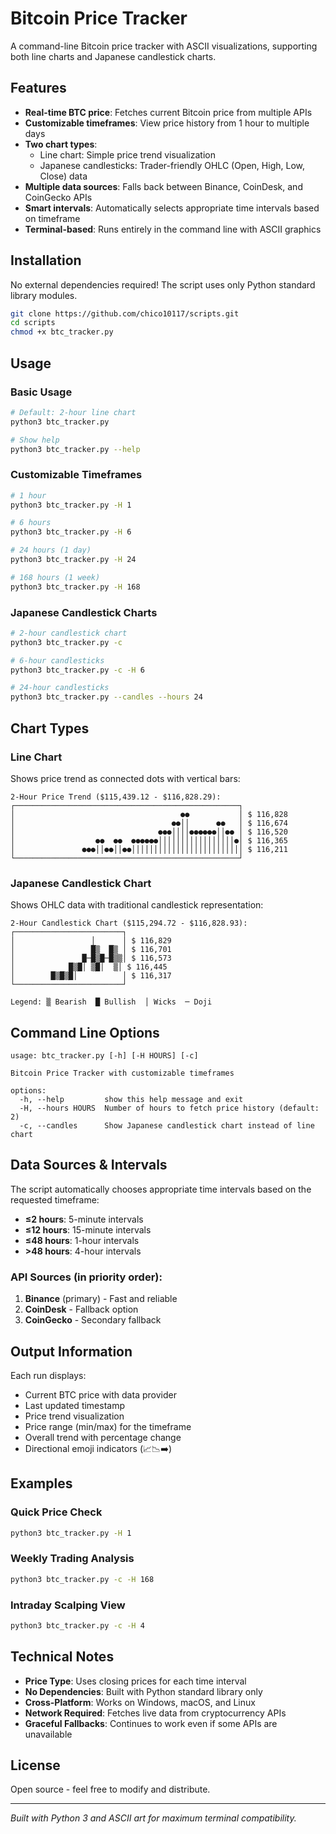 # Bitcoin Price Tracker

A command-line Bitcoin price tracker with ASCII visualizations, supporting both line charts and Japanese candlestick charts.

## Features

- **Real-time BTC price**: Fetches current Bitcoin price from multiple APIs
- **Customizable timeframes**: View price history from 1 hour to multiple days
- **Two chart types**:
  - Line chart: Simple price trend visualization
  - Japanese candlesticks: Trader-friendly OHLC (Open, High, Low, Close) data
- **Multiple data sources**: Falls back between Binance, CoinDesk, and CoinGecko APIs
- **Smart intervals**: Automatically selects appropriate time intervals based on timeframe
- **Terminal-based**: Runs entirely in the command line with ASCII graphics

## Installation

No external dependencies required! The script uses only Python standard library modules.

```bash
git clone https://github.com/chico10117/scripts.git
cd scripts
chmod +x btc_tracker.py
```

## Usage

### Basic Usage

```bash
# Default: 2-hour line chart
python3 btc_tracker.py

# Show help
python3 btc_tracker.py --help
```

### Customizable Timeframes

```bash
# 1 hour
python3 btc_tracker.py -H 1

# 6 hours  
python3 btc_tracker.py -H 6

# 24 hours (1 day)
python3 btc_tracker.py -H 24

# 168 hours (1 week)
python3 btc_tracker.py -H 168
```

### Japanese Candlestick Charts

```bash
# 2-hour candlestick chart
python3 btc_tracker.py -c

# 6-hour candlesticks
python3 btc_tracker.py -c -H 6

# 24-hour candlesticks
python3 btc_tracker.py --candles --hours 24
```

## Chart Types

### Line Chart
Shows price trend as connected dots with vertical bars:
```
2-Hour Price Trend ($115,439.12 - $116,828.29):
┌──────────────────────────────────────────────────┐
│                                     ●●           │ $ 116,828
│                                   ●●││      ●●   │ $ 116,674
│                                ●●●││││●●●●●●││●● │ $ 116,520
│                  ●●  ●●  ●●●●●●│││││││││││││││││●│ $ 116,365
│               ●●●││●●││●●│││││││││││││││││││││││││ $ 116,211
└──────────────────────────────────────────────────┘
```

### Japanese Candlestick Chart
Shows OHLC data with traditional candlestick representation:
```
2-Hour Candlestick Chart ($115,294.72 - $116,828.93):
┌────────────────────────┐
│                 │      │ $ 116,829
│                 █▒  █▒ │ $ 116,701
│               █─█▒█─█▒▒│ $ 116,573
│            █▒█│ ▒█│  ▒│ $ 116,445
│        █▒█▒█│          │ $ 116,317
└────────────────────────┘

Legend: ▒ Bearish  █ Bullish  │ Wicks  ─ Doji
```

## Command Line Options

```
usage: btc_tracker.py [-h] [-H HOURS] [-c]

Bitcoin Price Tracker with customizable timeframes

options:
  -h, --help         show this help message and exit
  -H, --hours HOURS  Number of hours to fetch price history (default: 2)
  -c, --candles      Show Japanese candlestick chart instead of line chart
```

## Data Sources & Intervals

The script automatically chooses appropriate time intervals based on the requested timeframe:

- **≤2 hours**: 5-minute intervals
- **≤12 hours**: 15-minute intervals  
- **≤48 hours**: 1-hour intervals
- **>48 hours**: 4-hour intervals

### API Sources (in priority order):
1. **Binance** (primary) - Fast and reliable
2. **CoinDesk** - Fallback option
3. **CoinGecko** - Secondary fallback

## Output Information

Each run displays:
- Current BTC price with data provider
- Last updated timestamp
- Price trend visualization
- Price range (min/max) for the timeframe
- Overall trend with percentage change
- Directional emoji indicators (📈📉➡️)

## Examples

### Quick Price Check
```bash
python3 btc_tracker.py -H 1
```

### Weekly Trading Analysis
```bash
python3 btc_tracker.py -c -H 168
```

### Intraday Scalping View
```bash
python3 btc_tracker.py -c -H 4
```

## Technical Notes

- **Price Type**: Uses closing prices for each time interval
- **No Dependencies**: Built with Python standard library only
- **Cross-Platform**: Works on Windows, macOS, and Linux
- **Network Required**: Fetches live data from cryptocurrency APIs
- **Graceful Fallbacks**: Continues to work even if some APIs are unavailable

## License

Open source - feel free to modify and distribute.

---

*Built with Python 3 and ASCII art for maximum terminal compatibility.*